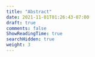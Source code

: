 ```yaml
---
title: "Abstract"
date: 2021-11-01T01:26:43-07:00
draft: true
comments: false
ShowReadingTime: true
searchHidden: true
weight: 3
---
```

